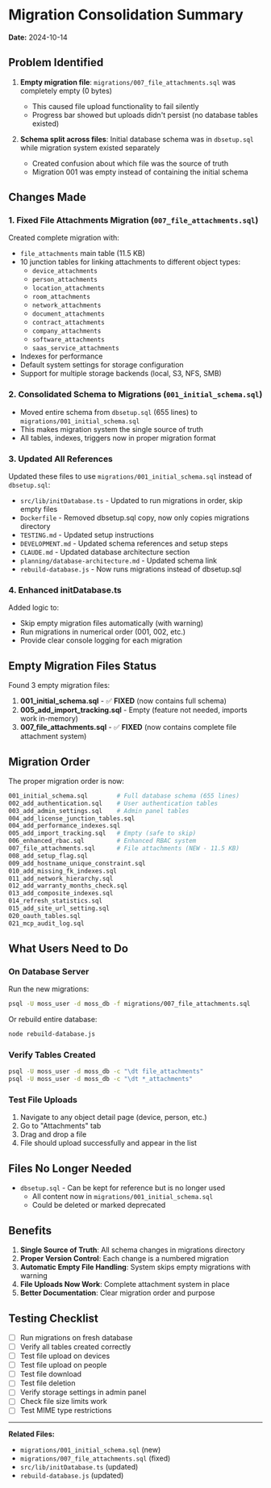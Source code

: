 # Migration Consolidation Summary

**Date:** 2024-10-14

## Problem Identified

1. **Empty migration file**: `migrations/007_file_attachments.sql` was completely empty (0 bytes)
   - This caused file upload functionality to fail silently
   - Progress bar showed but uploads didn't persist (no database tables existed)

2. **Schema split across files**: Initial database schema was in `dbsetup.sql` while migration system existed separately
   - Created confusion about which file was the source of truth
   - Migration 001 was empty instead of containing the initial schema

## Changes Made

### 1. Fixed File Attachments Migration (`007_file_attachments.sql`)

Created complete migration with:
- `file_attachments` main table (11.5 KB)
- 10 junction tables for linking attachments to different object types:
  - `device_attachments`
  - `person_attachments`
  - `location_attachments`
  - `room_attachments`
  - `network_attachments`
  - `document_attachments`
  - `contract_attachments`
  - `company_attachments`
  - `software_attachments`
  - `saas_service_attachments`
- Indexes for performance
- Default system settings for storage configuration
- Support for multiple storage backends (local, S3, NFS, SMB)

### 2. Consolidated Schema to Migrations (`001_initial_schema.sql`)

- Moved entire schema from `dbsetup.sql` (655 lines) to `migrations/001_initial_schema.sql`
- This makes migration system the single source of truth
- All tables, indexes, triggers now in proper migration format

### 3. Updated All References

Updated these files to use `migrations/001_initial_schema.sql` instead of `dbsetup.sql`:

- `src/lib/initDatabase.ts` - Updated to run migrations in order, skip empty files
- `Dockerfile` - Removed dbsetup.sql copy, now only copies migrations directory  
- `TESTING.md` - Updated setup instructions
- `DEVELOPMENT.md` - Updated schema references and setup steps
- `CLAUDE.md` - Updated database architecture section
- `planning/database-architecture.md` - Updated schema link
- `rebuild-database.js` - Now runs migrations instead of dbsetup.sql

### 4. Enhanced initDatabase.ts

Added logic to:
- Skip empty migration files automatically (with warning)
- Run migrations in numerical order (001, 002, etc.)
- Provide clear console logging for each migration

## Empty Migration Files Status

Found 3 empty migration files:

1. **001_initial_schema.sql** - ✅ **FIXED** (now contains full schema)
2. **005_add_import_tracking.sql** - Empty (feature not needed, imports work in-memory)
3. **007_file_attachments.sql** - ✅ **FIXED** (now contains complete file attachment system)

## Migration Order

The proper migration order is now:

```bash
001_initial_schema.sql        # Full database schema (655 lines)
002_add_authentication.sql    # User authentication tables
003_add_admin_settings.sql    # Admin panel tables
004_add_license_junction_tables.sql
004_add_performance_indexes.sql
005_add_import_tracking.sql   # Empty (safe to skip)
006_enhanced_rbac.sql         # Enhanced RBAC system
007_file_attachments.sql      # File attachments (NEW - 11.5 KB)
008_add_setup_flag.sql
009_add_hostname_unique_constraint.sql
010_add_missing_fk_indexes.sql
011_add_network_hierarchy.sql
012_add_warranty_months_check.sql
013_add_composite_indexes.sql
014_refresh_statistics.sql
015_add_site_url_setting.sql
020_oauth_tables.sql
021_mcp_audit_log.sql
```

## What Users Need to Do

### On Database Server

Run the new migrations:

```bash
psql -U moss_user -d moss_db -f migrations/007_file_attachments.sql
```

Or rebuild entire database:

```bash
node rebuild-database.js
```

### Verify Tables Created

```bash
psql -U moss_user -d moss_db -c "\dt file_attachments"
psql -U moss_user -d moss_db -c "\dt *_attachments"
```

### Test File Uploads

1. Navigate to any object detail page (device, person, etc.)
2. Go to "Attachments" tab
3. Drag and drop a file
4. File should upload successfully and appear in the list

## Files No Longer Needed

- `dbsetup.sql` - Can be kept for reference but is no longer used
  - All content now in `migrations/001_initial_schema.sql`
  - Could be deleted or marked deprecated

## Benefits

1. **Single Source of Truth**: All schema changes in migrations directory
2. **Proper Version Control**: Each change is a numbered migration
3. **Automatic Empty File Handling**: System skips empty migrations with warning
4. **File Uploads Now Work**: Complete attachment system in place
5. **Better Documentation**: Clear migration order and purpose

## Testing Checklist

- [ ] Run migrations on fresh database
- [ ] Verify all tables created correctly
- [ ] Test file upload on devices
- [ ] Test file upload on people
- [ ] Test file download
- [ ] Test file deletion
- [ ] Verify storage settings in admin panel
- [ ] Check file size limits work
- [ ] Test MIME type restrictions

---

**Related Files:**
- `migrations/001_initial_schema.sql` (new)
- `migrations/007_file_attachments.sql` (fixed)
- `src/lib/initDatabase.ts` (updated)
- `rebuild-database.js` (updated)
